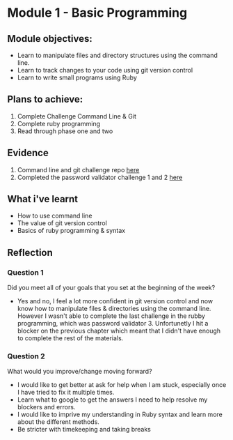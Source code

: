 # Module 1 - Basic Programming

## Module objectives:
* Learn to manipulate files and directory structures using the command line.
* Learn to track changes to your code using git version control
* Learn to write small programs using Ruby


## Plans to achieve:
1. Complete Challenge Command Line & Git
2. Complete ruby programming
3. Read through phase one and two 

## Evidence
1. Command line and git challenge repo [here](https://github.com/Brit-Amber/cmd_line_git_challenge)
2. Completed the password validator challenge 1 and 2 [here](https://github.com/Brit-Amber/ruby_foundations)

## What i've learnt
- How to use command line 
- The value of git version control 
- Basics of ruby programming & syntax

## Reflection

### Question 1 
Did you meet all of your goals that you set at the beginning of the week?

- Yes and no, I feel a lot more confident in git version control and now know how to manipulate files & directories using the command line. However I wasn't able to complete the last challenge in the rubby programming, which was password validator 3. Unfortunetly I hit a blocker on the previous chapter which meant that I didn't have enough to complete the rest of the materials. 


### Question 2
What would you improve/change moving forward?

- I would like to get better at ask for help when I am stuck, especially once I have tried to fix it multiple times. 
- Learn what to google to get the answers I need to help resolve my blockers and errors. 
- I would like to imprive my understanding in Ruby syntax and learn more about the different methods.
- Be stricter with timekeeping and taking breaks 

